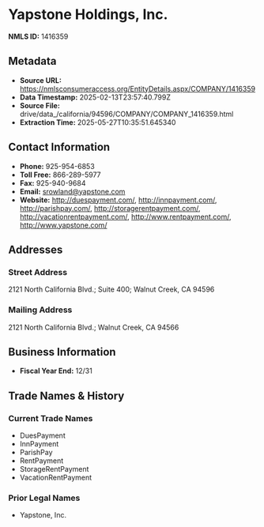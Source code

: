 # Yapstone Holdings, Inc.

**NMLS ID:** 1416359

## Metadata
- **Source URL:** https://nmlsconsumeraccess.org/EntityDetails.aspx/COMPANY/1416359
- **Data Timestamp:** 2025-02-13T23:57:40.799Z
- **Source File:** drive/data_/california/94596/COMPANY/COMPANY_1416359.html
- **Extraction Time:** 2025-05-27T10:35:51.645340

## Contact Information
- **Phone:** 925-954-6853
- **Toll Free:** 866-289-5977
- **Fax:** 925-940-9684
- **Email:** srowland@yapstone.com
- **Website:** http://duespayment.com/, http://innpayment.com/, http://parishpay.com/, http://storagerentpayment.com/, http://vacationrentpayment.com/, http://www.rentpayment.com/, http://www.yapstone.com/

## Addresses
### Street Address
2121 North California Blvd.; Suite 400; Walnut Creek, CA 94596

### Mailing Address
2121 North California Blvd.; Walnut Creek, CA 94566

## Business Information
- **Fiscal Year End:** 12/31

## Trade Names & History
### Current Trade Names
- DuesPayment
- InnPayment
- ParishPay
- RentPayment
- StorageRentPayment
- VacationRentPayment

### Prior Legal Names
- Yapstone, Inc.
